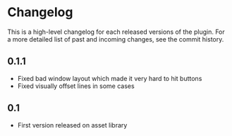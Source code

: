 Changelog
============

This is a high-level changelog for each released versions of the plugin. For a more detailed list of past and incoming changes, see the commit history.


0.1.1
------

- Fixed bad window layout which made it very hard to hit buttons
- Fixed visually offset lines in some cases


0.1
-----

- First version released on asset library

